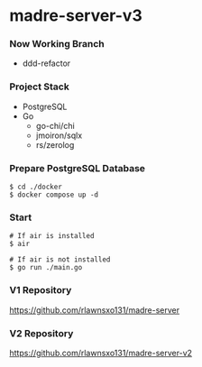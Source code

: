 # madre-server-v3

### Now Working Branch

- ddd-refactor

### Project Stack

- PostgreSQL
- Go
  - go-chi/chi
  - jmoiron/sqlx
  - rs/zerolog

### Prepare PostgreSQL Database

```shell
$ cd ./docker
$ docker compose up -d
```

### Start

```shell
# If air is installed
$ air

# If air is not installed
$ go run ./main.go
```

### V1 Repository

<https://github.com/rlawnsxo131/madre-server>

### V2 Repository

<https://github.com/rlawnsxo131/madre-server-v2>
